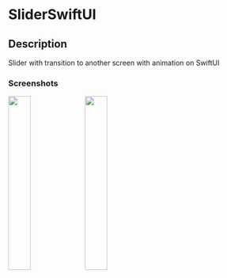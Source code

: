# SliderSwiftUI

## Description

 Slider with transition to another screen with animation on SwiftUI


 ### Screenshots

 <img src="https://user-images.githubusercontent.com/123460015/235428947-84a1a020-38b9-41da-a77c-8f1f49ac37cb.png" width=30% height=30%>   <img src="https://user-images.githubusercontent.com/123460015/235428953-d9b76364-ab86-49b3-8902-a270c1a3cd74.png" width=30% height=30%>  


